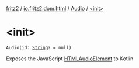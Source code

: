 [fritz2](../../index.md) / [io.fritz2.dom.html](../index.md) / [Audio](index.md) / [&lt;init&gt;](./-init-.md)

# &lt;init&gt;

`Audio(id: `[`String`](https://kotlinlang.org/api/latest/jvm/stdlib/kotlin/-string/index.html)`? = null)`

Exposes the JavaScript [HTMLAudioElement](https://developer.mozilla.org/en/docs/Web/API/HTMLAudioElement) to Kotlin

